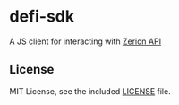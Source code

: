 # defi-sdk

A JS client for interacting with [Zerion API](https://github.com/zeriontech/zerion-api)

## License

MIT License, see the included [LICENSE](LICENSE) file.
